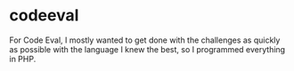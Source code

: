 codeeval
========

For Code Eval, I mostly wanted to get done with the challenges as quickly as possible with the language I knew the best, so I programmed everything in PHP.

